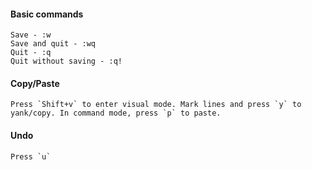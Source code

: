 #### Basic commands
```
Save - :w
Save and quit - :wq
Quit - :q
Quit without saving - :q!
```
#### Copy/Paste
```
Press `Shift+v` to enter visual mode. Mark lines and press `y` to yank/copy. In command mode, press `p` to paste.
```
#### Undo
```
Press `u`
```
